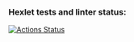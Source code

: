 ### Hexlet tests and linter status:
[![Actions Status](https://github.com/StanislavSol/php-project-9/actions/workflows/hexlet-check.yml/badge.svg)](https://github.com/StanislavSol/php-project-9/actions)